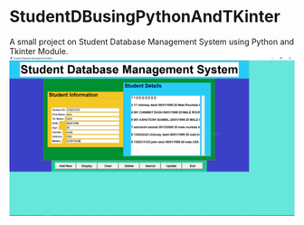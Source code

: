 # StudentDBusingPythonAndTKinter
A small project on Student Database Management System using Python and Tkinter Module.
<img src="images/Capture.PNG" width="1000">
